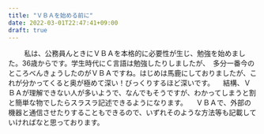 ```yaml
---
title: "ＶＢＡを始める前に"
date: 2022-03-01T22:47:41+09:00
draft: true
---
```

　
　私は、公務員んときにＶＢＡを本格的に必要性が生じ、勉強を始めました。36歳からです。学生時代にＣ言語は勉強したりしましたが、　多分一番今のところべんきょうしたのがＶＢＡですね。はじめは馬鹿にしておりましたが、これが分かってくると奥が極めて深い！びっくりするほど深いです。
　結構、ＶＢＡが理解できない人が多いようで、なんでもそうですが、わかってしまうと割と簡単な物でしたらスラスラ記述できるようになります。
　ＶＢＡで、外部の機器と通信させたりすることもできるので、いずれそのような方法等も記載していければなと思っております。